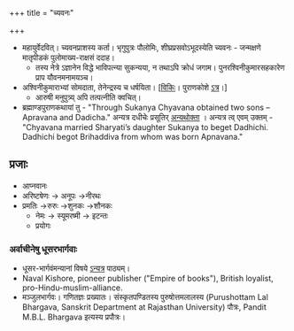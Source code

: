 +++
title = "च्यवनः"

+++
- महायुर्वेदवित्। च्यवनप्राशस्य कर्ता। भृगुपुत्रः पौलोमिः, शीघ्रप्रसवोऽभूदस्येति च्यवनः \- जन्मक्षणे मातृपीडकं पुलोमाख्य-राक्षसं ददाह।
    - तस्य नेत्रे ऽज्ञानेन विद्धे भाविपत्न्या सुकन्यया, न तथाऽपि क्रोधं जगाम। पुनरश्विनीकुमारसहकारेण प्राप यौवनमनामयञ्च।
- अश्विनीकुमाराभ्यां सोमदाता, तेनेन्द्रस्य च धर्षयिता।  \[[विकिः](https://en.wikipedia.org/wiki/Chyavana)। पुराणकोशे [ऽत्र](https://archive.org/stream/puranicencyclopa00maniuoft#page/189/mode/1up)।\] 
    - आरुषी मनुपुत्र्य् अपि तत्पत्नीति क्वचित्।
- ब्रह्माण्डपुराणकथायां तु - "Through Sukanya Chyavana obtained two sons – Apravana and Dadicha." अन्यत्र दधीचेः प्रसूतिर् [अन्यथोक्ता](../../prathamajanmani_bhRguH) । अन्यत्र त्व् एवम् उक्तम् - "Chyavana married Sharyati’s daughter Sukanya to beget Dadhichi. Dadhichi begot Brihaddiva from whom was born Apnavana."

## प्रजाः 
- आप्नवानः
- अरिष्टषेणः → अनूपः →नीरथः
- प्रमतिः →रुरुः →शुनकः →शौनकः
    - नेमः → स्यूमरष्मी → इटन्तः
    - प्रयोगः


### अर्वाचीनेषु धूसरभार्गवाः
- धूसर-भार्गवंमन्यानां विषये [ऽन्यत्र](../../../../kalpe_svamatam/social-cultivation/clan/practice/varNa/brAhmaNa/dhUsara-bhArgavas/) पाठ्यम्।
- Naval Kishore, pioneer publisher ("Empire of books"), British loyalist, pro-Hindu-muslim-alliance.
- मञ्जुलभार्गवः। गणितज्ञः प्रख्यातः। संस्कृतपण्डितस्य पुरुषोत्तमलालस्य (Purushottam Lal Bhargava, Sanskrit Department at Rajasthan University) पौत्रः, Pandit M.B.L. Bhargava इत्यस्य प्रपौत्रः।
